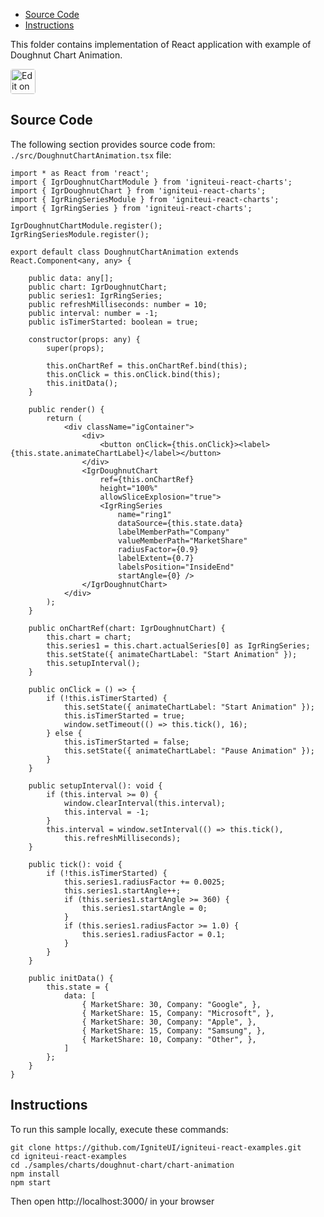 <!-- NOTE: do not change this file because it will be auto re-generated from template file: -->
<!-- https://github.com/IgniteUI/igniteui-react-examples/tree/master/templates/sample/ReadMe.md -->

<!-- ## Table of Contents -->
<!-- - [Sample Preview](#Sample-Preview) -->
- [Source Code](#Source-Code)
- [Instructions](#Instructions)

This folder contains implementation of React application with example of Doughnut Chart Animation.
<!-- in the Doughnut Chart component -->
<!-- [Doughnut Chart](https://infragistics.com/Reactsite/components/doughnut-chart.html) -->

<html lang="en" xmlns="http://www.w3.org/1999/xhtml">
    <body>
        <a target="_blank" href="https://codesandbox.io/s/github/IgniteUI/igniteui-react-examples/tree/master/samples/charts/doughnut-chart/chart-animation?fontsize=14&hidenavigation=1&theme=dark&view=preview&file=/src/DoughnutChartAnimation.tsx" rel="noopener noreferrer">
            <img height="40px" style="border-radius: 0.25rem" alt="Edit on CodeSandbox" src="https://static.infragistics.com/xplatform/images/sandbox/code.png"/>
        </a>
        <!-- <a target="_blank"
href="https://codesandbox.io/s/github/IgniteUI/igniteui-react-examples/tree/master/samples/maps/geo-map/binding-csv-points?fontsize=14&hidenavigation=1&theme=dark&view=preview">
            <img alt="Edit Sample" src="https://codesandbox.io/static/img/play-codesandbox.svg"/>
        </a> -->
        <!-- <a target="_blank" style="margin-left: 0.5rem"
href="https://codesandbox.io/embed/github/IgniteUI/igniteui-react-examples/tree/master/samples/charts/doughnut-chart/chart-animation?fontsize=14&hidenavigation=1&theme=dark&view=preview&file=/src/DoughnutChartAnimation.tsx">
            <img height="40px" style="border-radius: 5px" alt="View on CodeSandbox" src="https://static.infragistics.com/xplatform/images/sandbox/view.png"/>
        </a> -->
        <!-- <a target="_blank"
href="https://codesandbox.io/embed/github/IgniteUI/igniteui-react-examples/tree/master/samples/maps/geo-map/binding-csv-points?fontsize=14&hidenavigation=1&theme=dark&view=preview">
            <img alt="View on CodeSandbox" src="https://static.infragistics.com/xplatform/images/sandbox/view.png"/>
        </a>
https://codesandbox.io/embed/react-treemap-overview-rtb45
https://codesandbox.io/static/img/play-codesandbox.svg
https://codesandbox.io/embed/react-treemap-overview-rtb45?view=browser -->
    </body>
</html>

<!-- ## Sample Preview -->

<!-- <iframe
  src="https://codesandbox.io/embed/github/IgniteUI/igniteui-react-examples/tree/master/samples/charts/doughnut-chart/chart-animation?fontsize=14&hidenavigation=1&theme=dark&view=preview&file=/src/DoughnutChartAnimation.tsx"
  style="width:100%; height:400px; border:0; border-radius: 4px; overflow:hidden;"
  allow="accelerometer; ambient-light-sensor; camera; encrypted-media; geolocation; gyroscope; hid; microphone; midi; payment; usb; vr"
  sandbox="allow-forms allow-modals allow-popups allow-presentation allow-same-origin allow-scripts"
></iframe> -->

## Source Code

The following section provides source code from:
`./src/DoughnutChartAnimation.tsx` file:

```tsx
import * as React from 'react';
import { IgrDoughnutChartModule } from 'igniteui-react-charts';
import { IgrDoughnutChart } from 'igniteui-react-charts';
import { IgrRingSeriesModule } from 'igniteui-react-charts';
import { IgrRingSeries } from 'igniteui-react-charts';

IgrDoughnutChartModule.register();
IgrRingSeriesModule.register();

export default class DoughnutChartAnimation extends React.Component<any, any> {

    public data: any[];
    public chart: IgrDoughnutChart;
    public series1: IgrRingSeries;
    public refreshMilliseconds: number = 10;
    public interval: number = -1;
    public isTimerStarted: boolean = true;

    constructor(props: any) {
        super(props);

        this.onChartRef = this.onChartRef.bind(this);
        this.onClick = this.onClick.bind(this);
        this.initData();
    }

    public render() {
        return (
            <div className="igContainer">
                <div>
                    <button onClick={this.onClick}><label>{this.state.animateChartLabel}</label></button>
                </div>
                <IgrDoughnutChart
                    ref={this.onChartRef}
                    height="100%"
                    allowSliceExplosion="true">
                    <IgrRingSeries
                        name="ring1"
                        dataSource={this.state.data}
                        labelMemberPath="Company"
                        valueMemberPath="MarketShare"
                        radiusFactor={0.9}
                        labelExtent={0.7}
                        labelsPosition="InsideEnd"
                        startAngle={0} />
                </IgrDoughnutChart>
            </div>
        );
    }

    public onChartRef(chart: IgrDoughnutChart) {
        this.chart = chart;
        this.series1 = this.chart.actualSeries[0] as IgrRingSeries;
        this.setState({ animateChartLabel: "Start Animation" });
        this.setupInterval();
    }

    public onClick = () => {
        if (!this.isTimerStarted) {
            this.setState({ animateChartLabel: "Start Animation" });
            this.isTimerStarted = true;
            window.setTimeout(() => this.tick(), 16);
        } else {
            this.isTimerStarted = false;
            this.setState({ animateChartLabel: "Pause Animation" });
        }
    }

    public setupInterval(): void {
        if (this.interval >= 0) {
            window.clearInterval(this.interval);
            this.interval = -1;
        }
        this.interval = window.setInterval(() => this.tick(),
            this.refreshMilliseconds);
    }

    public tick(): void {
        if (!this.isTimerStarted) {
            this.series1.radiusFactor += 0.0025;
            this.series1.startAngle++;
            if (this.series1.startAngle >= 360) {
                this.series1.startAngle = 0;
            }
            if (this.series1.radiusFactor >= 1.0) {
                this.series1.radiusFactor = 0.1;
            }
        }
    }

    public initData() {
        this.state = {
            data: [
                { MarketShare: 30, Company: "Google", },
                { MarketShare: 15, Company: "Microsoft", },
                { MarketShare: 30, Company: "Apple", },
                { MarketShare: 15, Company: "Samsung", },
                { MarketShare: 10, Company: "Other", },
            ]
        };
    }
}

```

## Instructions
To run this sample locally, execute these commands:

```
git clone https://github.com/IgniteUI/igniteui-react-examples.git
cd igniteui-react-examples
cd ./samples/charts/doughnut-chart/chart-animation
npm install
npm start

```

Then open http://localhost:3000/ in your browser

